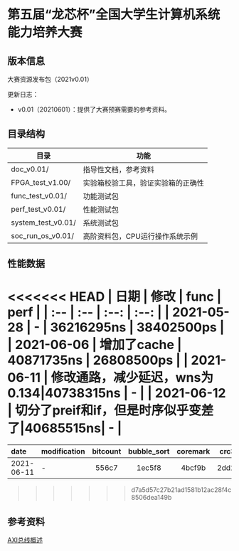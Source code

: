 # 第五届“龙芯杯”全国大学生计算机系统能力培养大赛

## 版本信息
大赛资源发布包（2021v0.01）

更新日志：
- v0.01（20210601）：提供了大赛预赛需要的参考资料。

## 目录结构

| 目录                          | 功能                             |
| --                            | --                              |
| doc_v0.01/                    | 指导性文档，参考资料              |      
| FPGA_test_v1.00/              | 实验箱校验工具，验证实验箱的正确性 |
| func_test_v0.01/              | 功能测试包                       | 
| perf_test_v0.01/              | 性能测试包                       | 
| system_test_v0.01/            | 系统测试包                       |
| soc_run_os_v0.01/             | 高阶资料包，CPU运行操作系统示例    |


## 性能数据


<<<<<<< HEAD
| 日期       | 修改        | func       | perf       |
| :--        | :--        | :--:       | :--:       |
| 2021-05-28 | -          | 36216295ns | 38402500ps | 
| 2021-06-06 | 增加了cache | 40871735ns | 26808500ps |
| 2021-06-11 | 修改通路，减少延迟，wns为0.134|40738315ns | -  |
| 2021-06-12 | 切分了preif和if，但是时序似乎变差了|40685515ns| - |
=======
| date       | modification | bitcount | bubble_sort | coremark | crc32 | dhrystone | quick_sort | select_sort | sha    | stream_copy | stringsearch | all    |
| :--        | :--          | :--:     | :--:        | :--:     | :--:  | :--:      | :--:       | :--:        | :--:   | :--:        | :--:         | :--:   |
| 2021-06-11 | -            | 556c7    | 1ec5f8      | 4bcf9b   | 2dd2f3| b18dc     | 1ecd39     | 1cce45      | 1ea656 | 2478e       | 199f8d       | 57.297 |

>>>>>>> d7a5d57c27b21ad1581b12ac28f4c8506dea149b
## 参考资料

[AXI总线概述](https://blog.csdn.net/bleauchat/article/details/96891619)
